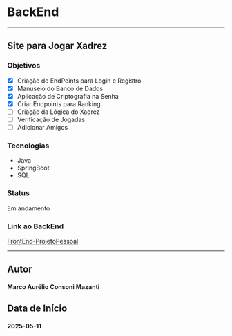 # BackEnd
- - -
## Site para Jogar Xadrez

### Objetivos
- [X] Criação de EndPoints para Login e Registro
- [X] Manuseio do Banco de Dados
- [X] Aplicação de Criptografia na Senha
- [X] Criar Endpoints para Ranking
- [ ] Criação da Lógica do Xadrez
- [ ] Verificação de Jogadas
- [ ] Adicionar Amigos

### Tecnologias
- Java
- SpringBoot
- SQL

### Status
Em andamento

### Link ao BackEnd
[FrontEnd-ProjetoPessoal](https://github.com/MarcoMazanti/FrontEnd-ProjetoPessoal)

- - -
## Autor
#### Marco Aurélio Consoni Mazanti

## Data de Início
#### 2025-05-11